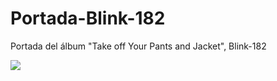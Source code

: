# Portada-Blink-182
Portada del álbum "Take off Your Pants and Jacket", Blink-182

![](https://repository-images.githubusercontent.com/271907248/ddae5e80-ace2-11ea-9782-72c52fca1a7a)
